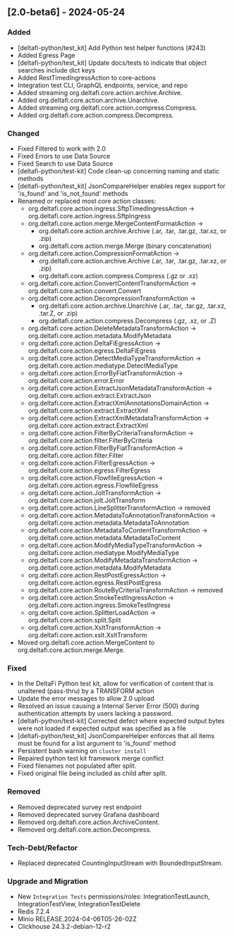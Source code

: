 ## [2.0-beta6] - 2024-05-24

### Added
- [deltafi-python/test_kit] Add Python test helper functions (#243)
- Added Egress Page 
- [deltafi-python/test_kit] Update docs/tests to indicate that object searches include dict keys
- Added RestTimedIngressAction to core-actions
- Integration test CLI, GraphQL endpoints, service, and repo
- Added streaming org.deltafi.core.action.archive.Archive.
- Added org.deltafi.core.action.archive.Unarchive.
- Added streaming org.deltafi.core.action.compress.Compress.
- Added org.deltafi.core.action.compress.Decompress.

### Changed
- Fixed Filtered to work with 2.0
- Fixed Errors to use Data Source
- Fixed Search to use Data Source  
- [deltafi-python/test-kit] Code clean-up concerning naming and static methods 
- [deltafi-python/test_kit] JsonCompareHelper enables regex support for 'is_found' and 'is_not_found' methods
- Renamed or replaced most core action classes:
  - org.deltafi.core.action.ingress.SftpTimedIngressAction -> org.deltafi.core.action.ingress.SftpIngress
  - org.deltafi.core.action.merge.MergeContentFormatAction ->
    - org.deltafi.core.action.archive.Archive (.ar, .tar, .tar.gz, .tar.xz, or .zip)
    - org.deltafi.core.action.merge.Merge (binary concatenation)
  - org.deltafi.core.action.CompressionFormatAction ->
    - org.deltafi.core.action.archive.Archive (.ar, .tar, .tar.gz, .tar.xz, or .zip)
    - org.deltafi.core.action.compress.Compress (.gz or .xz)
  - org.deltafi.core.action.ConvertContentTransformAction -> org.deltafi.core.action.convert.Convert
  - org.deltafi.core.action.DecompressionTransformAction ->
    - org.deltafi.core.action.archive.Unarchive (.ar, .tar, .tar.gz, .tar.xz, .tar.Z, or .zip)
    - org.deltafi.core.action.compress.Decompress (.gz, .xz, or .Z)
  - org.deltafi.core.action.DeleteMetadataTransformAction -> org.deltafi.core.action.metadata.ModifyMetadata
  - org.deltafi.core.action.DeltaFiEgressAction -> org.deltafi.core.action.egress.DeltaFiEgress
  - org.deltafi.core.action.DetectMediaTypeTransformAction -> org.deltafi.core.action.mediatype.DetectMediaType
  - org.deltafi.core.action.ErrorByFiatTransformAction -> org.deltafi.core.action.error.Error
  - org.deltafi.core.action.ExtractJsonMetadataTransformAction -> org.deltafi.core.action.extract.ExtractJson
  - org.deltafi.core.action.ExtractXmlAnnotationsDomainAction -> org.deltafi.core.action.extract.ExtractXml
  - org.deltafi.core.action.ExtractXmlMetadataTransformAction -> org.deltafi.core.action.extract.ExtractXml
  - org.deltafi.core.action.FilterByCriteriaTransformAction -> org.deltafi.core.action.filter.FilterByCriteria
  - org.deltafi.core.action.FilterByFiatTransformAction -> org.deltafi.core.action.filter.Filter
  - org.deltafi.core.action.FilterEgressAction -> org.deltafi.core.action.egress.FilterEgress
  - org.deltafi.core.action.FlowfileEgressAction -> org.deltafi.core.action.egress.FlowfileEgress
  - org.deltafi.core.action.JoltTransformAction -> org.deltafi.core.action.jolt.JoltTransform
  - org.deltafi.core.action.LineSplitterTransformAction -> removed
  - org.deltafi.core.action.MetadataToAnnotationTransformAction -> org.deltafi.core.action.metadata.MetadataToAnnotation
  - org.deltafi.core.action.MetadataToContentTransformAction -> org.deltafi.core.action.metadata.MetadataToContent
  - org.deltafi.core.action.ModifyMediaTypeTransformAction -> org.deltafi.core.action.mediatype.ModifyMediaType
  - org.deltafi.core.action.ModifyMetadataTransformAction -> org.deltafi.core.action.metadata.ModifyMetadata
  - org.deltafi.core.action.RestPostEgressAction -> org.deltafi.core.action.egress.RestPostEgress
  - org.deltafi.core.action.RouteByCriteriaTransformAction -> removed
  - org.deltafi.core.action.SmokeTestIngressAction -> org.deltafi.core.action.ingress.SmokeTestIngress
  - org.deltafi.core.action.SplitterLoadAction -> org.deltafi.core.action.split.Split
  - org.deltafi.core.action.XsltTransformAction -> org.deltafi.core.action.xslt.XsltTransform
- Moved org.deltafi.core.action.MergeContent to org.deltafi.core.action.merge.Merge.

### Fixed
- In the DeltaFi Python test kit, allow for verification of content that is unaltered (pass-thru) by a TRANSFORM action
- Update the error messages to allow 2.0 upload 
- Resolved an issue causing a Internal Server Error (500) during authentication attempts by users lacking a password.
- [deltafi-python/test-kit] Corrected defect where expected output bytes were not loaded if expected output was specified as a file
- [deltafi-python/test_kit] JsonCompareHelper enforces that all items must be found for a list argument to 'is_found' method
- Persistent bash warning on `cluster install`
- Repaired python test kit framework merge conflict
- Fixed filenames not populated after split.
- Fixed original file being included as child after split.

### Removed
- Removed deprecated survey rest endpoint
- Removed deprecated survey Grafana dashboard
- Removed org.deltafi.core.action.ArchiveContent.
- Removed org.deltafi.core.action.Decompress. 

### Tech-Debt/Refactor
- Replaced deprecated CountingInputStream with BoundedInputStream.

### Upgrade and Migration
- New `Integration Tests` permissions/roles: IntegrationTestLaunch, IntegrationTestView, IntegrationTestDelete
- Redis 7.2.4
- Minio RELEASE.2024-04-06T05-26-02Z
- Clickhouse 24.3.2-debian-12-r2

